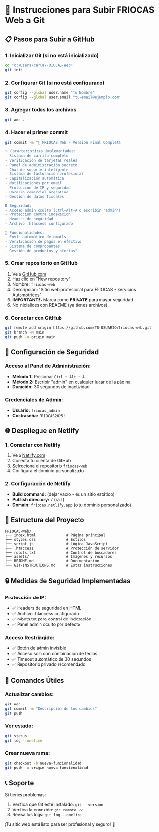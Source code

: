 # 🚀 Instrucciones para Subir FRIOCAS Web a Git

## 📋 Pasos para Subir a GitHub

### 1. **Inicializar Git (si no está inicializado)**
```bash
cd "c:\Users\carla\FRIOCAS-Web"
git init
```

### 2. **Configurar Git (si no está configurado)**
```bash
git config --global user.name "Tu Nombre"
git config --global user.email "tu-email@ejemplo.com"
```

### 3. **Agregar todos los archivos**
```bash
git add .
```

### 4. **Hacer el primer commit**
```bash
git commit -m "🚀 FRIOCAS Web - Versión Final Completa

✨ Características implementadas:
- Sistema de carrito completo
- Verificación de tarjetas reales
- Panel de administración secreto
- Chat de soporte inteligente
- Sistema de facturación profesional
- Capitalización automática
- Notificaciones por email
- Protección de IP y seguridad
- Horario comercial argentino
- Gestión de datos fiscales

🔒 Seguridad:
- Acceso admin oculto (Ctrl+Alt+A o escribir 'admin')
- Protección contra indexación
- Headers de seguridad
- Archivo .htaccess configurado

📧 Funcionalidades:
- Envío automático de emails
- Verificación de pagos en efectivo
- Sistema de comprobantes
- Gestión de productos y ofertas"
```

### 5. **Crear repositorio en GitHub**
1. Ve a [GitHub.com](https://github.com)
2. Haz clic en "New repository"
3. Nombre: `friocas-web`
4. Descripción: "Sitio web profesional para FRIOCAS - Servicios Automotrices"
5. **IMPORTANTE:** Marca como **PRIVATE** para mayor seguridad
6. No inicialices con README (ya tienes archivos)

### 6. **Conectar con GitHub**
```bash
git remote add origin https://github.com/TU-USUARIO/friocas-web.git
git branch -M main
git push -u origin main
```

## 🔐 Configuración de Seguridad

### **Acceso al Panel de Administración:**
- **Método 1:** Presionar `Ctrl + Alt + A`
- **Método 2:** Escribir "admin" en cualquier lugar de la página
- **Duración:** 30 segundos de inactividad

### **Credenciales de Admin:**
- **Usuario:** `friocas_admin`
- **Contraseña:** `FRIOCAS2025!`

## 🌐 Despliegue en Netlify

### 1. **Conectar con Netlify**
1. Ve a [Netlify.com](https://netlify.com)
2. Conecta tu cuenta de GitHub
3. Selecciona el repositorio `friocas-web`
4. Configura el dominio personalizado

### 2. **Configuración de Netlify**
- **Build command:** (dejar vacío - es un sitio estático)
- **Publish directory:** `/` (raíz)
- **Domain:** `friocas.netlify.app` (o tu dominio personalizado)

## 📁 Estructura del Proyecto

```
FRIOCAS-Web/
├── index.html              # Página principal
├── styles.css              # Estilos
├── script.js               # Lógica JavaScript
├── .htaccess               # Protección de servidor
├── robots.txt              # Control de buscadores
├── assets/                 # Imágenes y recursos
├── README.md               # Documentación
└── GIT-INSTRUCTIONS.md     # Estas instrucciones
```

## 🔒 Medidas de Seguridad Implementadas

### **Protección de IP:**
- ✅ Headers de seguridad en HTML
- ✅ Archivo .htaccess configurado
- ✅ robots.txt para control de indexación
- ✅ Panel admin oculto por defecto

### **Acceso Restringido:**
- ✅ Botón de admin invisible
- ✅ Acceso solo con combinación de teclas
- ✅ Timeout automático de 30 segundos
- ✅ Repositorio privado recomendado

## 🚀 Comandos Útiles

### **Actualizar cambios:**
```bash
git add .
git commit -m "Descripción de los cambios"
git push
```

### **Ver estado:**
```bash
git status
git log --oneline
```

### **Crear nueva rama:**
```bash
git checkout -b nueva-funcionalidad
git push -u origin nueva-funcionalidad
```

## 📞 Soporte

Si tienes problemas:
1. Verifica que Git esté instalado: `git --version`
2. Verifica la conexión: `git remote -v`
3. Revisa los logs: `git log --oneline`

¡Tu sitio web está listo para ser profesional y seguro! 🎉
